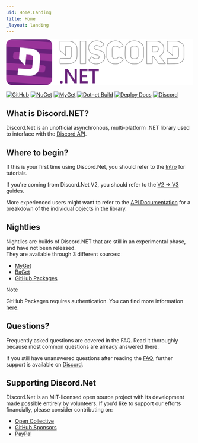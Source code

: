 ```yaml
---
uid: Home.Landing
title: Home
_layout: landing
---
```


![logo](marketing/logo/SVG/Combinationmark%20White%20Border.svg)

[![GitHub](https://img.shields.io/github/last-commit/discord-net/Discord.Net)](https://github.com/discord-net/Discord.Net)
[![NuGet](https://img.shields.io/nuget/vpre/Discord.Net.svg?maxAge=2592000)](https://www.nuget.org/packages/Discord.Net)
[![MyGet](https://img.shields.io/myget/discord-net/vpre/Discord.Net.svg)](https://www.myget.org/feed/Packages/discord-net)
[![Dotnet Build](https://github.com/discord-net/Discord.Net/actions/workflows/dotnet.yml/badge.svg)](https://github.com/discord-net/Discord.Net/actions/workflows/dotnet.yml)
[![Deploy Docs](https://github.com/discord-net/Discord.Net/actions/workflows/docs.yml/badge.svg)](https://github.com/discord-net/Discord.Net/actions/workflows/docs.yml)
[![Discord](https://discord.com/api/guilds/848176216011046962/widget.png)](https://discord.gg/dnet)

## What is Discord.NET?

Discord.Net is an unofficial asynchronous, multi-platform .NET library used to
interface with the [Discord API](https://discord.com/).

## Where to begin?

If this is your first time using Discord.Net, you should refer to the
[Intro](xref:Guides.Introduction) for tutorials.

If you're coming from Discord.Net V2, you should refer to the [V2 -> V3](xref:Guides.V2V3Guide) guides.

More experienced users might want to refer to the
[API Documentation](xref:API.Docs) for a breakdown of the individual
objects in the library.

## Nightlies

Nightlies are builds of Discord.NET that are still in an experimental phase, and have not been released.  
They are available through 3 different sources:
- [MyGet](https://www.myget.org/F/discord-net/api/v3/index.json)
- [BaGet](https://baget.discordnet.dev/)
- [GitHub Packages](https://github.com/orgs/discord-net/packages?repo_name=Discord.Net)

> [!NOTE]
> GitHub Packages requires authentication. You can find more information [here](https://docs.github.com/en/packages/working-with-a-github-packages-registry/working-with-the-nuget-registry#authenticating-to-github-packages).

## Questions?

Frequently asked questions are covered in the
FAQ. Read it thoroughly because most common questions are already answered there.

If you still have unanswered questions after reading the [FAQ](xref:FAQ.Basics.GetStarted), further support is available on
[Discord](https://discord.gg/dnet).

## Supporting Discord.Net

Discord.Net is an MIT-licensed open source project with its development made possible entirely by volunteers. 
If you'd like to support our efforts financially, please consider contributing on:

- [Open Collective](https://opencollective.com/discordnet)
- [GitHub Sponsors](https://github.com/sponsors/quinchs)
- [PayPal](https://paypal.me/quinchs)
